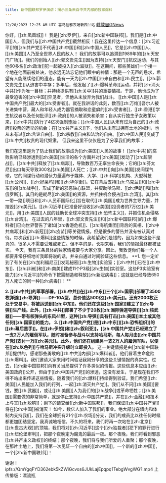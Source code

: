 ```yaml
---
title: 新中国联邦罗伊演讲：揭示三条来自中共内部的独家爆料
---
```

`12/20/2023 12:25 AM UTC 喜马拉雅农场新西兰站` [轉載自GNews](https://gnews.org/articles/2130250)

你好，[[zh:凤凰城]]！
我是[[zh:罗伊]]，来自[[zh:新中国联邦]]。我们是[[zh:中国]]人，但我们与[[zh:中国共产党]]截然相反！我在这里传达一个信息：[[zh:习近平]]的[[zh:共产党]]不代表[[zh:中国]]和[[zh:中国人民]]，它是[[zh:中国]]人、[[zh:美国]]人乃至全世界人民的敌人！
我们的故事可以追溯到1989年的[[zh:天安门广场]]。我们的创始人[[zh:郭文贵先生]]因为支持[[zh:天安门]]抗议运动，与其他60多名[[zh:政治]]犯一起被投入[[zh:监狱]]。在这期间，那些英雄们一个接一个地在他面前被处决，他永远无法忘记他们眼中的神情：那是一个无声的恳求，希望有人能继续他们的遗志，能有一天为[[zh:中国]]带来自由和[[zh:民主]]。[[zh:郭文贵先生]]从迫害中幸存；多年后，他发起了[[zh:爆料革命]]运动，并将[[zh:消灭中共]]作为唯一目标；并持续提供有[[zh:关中]]共的重要情报。于是，他也成为了最受迫害的[[zh:中国]]异见者，但他从未放弃为我们战斗。
[[zh:中国]]人是[[zh:中国共产党]]最大的[[zh:受害者]]。就在我讲话的此刻，数百[[zh:万维]]吾尔人被关进集中营，藏人和年轻人成为器官摘取和恋童癖的[[zh:受害者]]，[[zh:香港]]学生抗议者以及任何批评[[zh:政府]]的人被消失和杀害；自从实行独生子女政策以来，[[zh:中共]]执行了4亿次强制堕胎；[[zh:中国人民]]从未有过为自己的[[zh:政府]]投票的选举的机会；在[[zh:共产主义]]下，他们从未有过拥有土地的权利，也从未有过[[zh:言论自由]]、[[zh:宗教]]自由和法治的自由。[[zh:中国人民]]变成了[[zh:中共]]权贵的现代奴隶。
但我来这里不仅仅是为了分享我们的故事；

我们在这里是为了防止我们的故事成为[[zh:美国]]人民的故事！
[[zh:中共]]的腐败影响已经渗透到[[zh:美国]]生活的各个方面并对[[zh:美国]]发动了[[zh:超限战]]。[[zh:中共]]释放了[[zh:病毒]]，导致数百万无辜生命丧失；它的[[zh:芬太尼]]出口每天导致300名[[zh:美国]]人死亡；[[zh:中共]]向[[zh:美国]]发间谍气球，它的间谍行动和潜伏力量遍布于媒体、大学、[[zh:科学]]机构、大型科技[[zh:公司]]、[[zh:好莱坞]]和[[zh:华尔街]]。它在背后支持[[zh:乌克兰]]和[[zh:中东]]的[[zh:战争]]，形成了新的邪恶轴心联盟，并资助哈马斯、[[zh:伊朗]]和[[zh:俄罗斯]]。其目的是耗尽[[zh:美国]]的资源，并抓住机会侵占[[zh:台湾]]。其[[zh:一带一路]]项目和[[zh:人民币国际化]]旨在取代[[zh:美国]]成为世界主导力量，并摧毁[[zh:美元]]。[[zh:习近平]]已准备好没收[[zh:美国]]投资者的7万亿[[zh:美元]]，用[[zh:美国]]人民的钱助长全球冲突支持[[zh:恐怖主义]]，并抓住机会侵略[[zh:台湾]]。
在过去的八年里，[[zh:郭文贵先生]]和[[zh:新中国联邦]]的[[zh:爆料者]]已向世界警告了诸如[[zh:香港危机]]、[[zh:海航集团]]背后的真相、[[zh:中共病毒]]和[[zh:新冠]][[zh:疫苗]]等关键情报。但是很多的警告并没有被认真对待。每次我们[[zh:爆料]]这些情报的时候，我希望我们是错的，因为如果这些不是真的，很多人不需要受难或死亡。但不幸的是，长期来看，我们的情报最终都被证实。
今天，我有三条具体的独家情报要与大家分享。因此，我敦促你们每一个人都要非常仔细地听我即将说的话，并亲自通过时间验证这些信息。
 **1. 您一定听到了有关在[[zh:加利福尼亚]]发现秘密[[zh:生物]]实验室；[[zh:中共]]已在[[zh:中东]]、[[zh:非洲]]和[[zh:南美]]建成11个P3级[[zh:生物]]实验室。这些P3实验室有能力[[zh:习近平]]的命令下按需制造和释放[[zh:新冠病毒]]；这就是已经导致650万人死亡的同一种[[zh:病毒]]！ **       


**2.    [[zh:中共]]的军事部署。[[zh:中共]]在[[zh:中东]]三个[[zh:国家]]部署了3500枚弹道[[zh:导弹]]——DF-10A型，总价值达500亿[[zh:美元]]。还有2000枚正处于交易中，将被运送到[[zh:中东]]。他们还在这些[[zh:国家]]建立了[[zh:导弹]]生产线。此外，[[zh:中共]]部署了不少于20枚[[zh:洲际弹道导弹]][[zh:核武器]]——带有核弹头的东风41型，这种[[zh:导弹]]具有打击[[zh:美国]]本土或其他任何[[zh:国家]]的能力。**
**3.     [[zh:中国共产党]]是[[zh:中东]][[zh:恐怖组织]]的[[zh:幕后黑手]]。在[[zh:伊朗]]和[[zh:叙利亚]]，[[zh:中国共产党]]已经建立了一支2万人的雇佣军队，随时准备参与战斗以支持哈马斯，每人每月由[[zh:中国共产党]]支付一万[[zh:美元]]。此外，他们还在组建另一支2万人的雇佣军队，以便在[[zh:以色列]]与哈马斯冲突升级时立即投入。**
这一关键情报是由[[zh:新中国联邦]]提供的，感谢那些勇敢的[[zh:中共]]内部[[zh:爆料者]]。他们冒着生命危险[[zh:爆料]]。我们邀请大家来用时间验证我刚分享的这些关键情报的真实性。过去，[[zh:新中国联邦]]向有关当局提供了许多类似的情报。这些信息本应由[[zh:美国政府]]公开，但由于[[zh:中国共产党]]的渗透，这没有发生，于是现在我们不得不站出来传递这些情报。随着我们的[[zh:爆料]]持续得到验证，我们希望[[zh:美国]]人民能加入我们的行列，一起[[zh:消灭共产党]]。我们从不问[[zh:美国]]要钱，要[[zh:武器]]，或让[[zh:美国]]人为我们的[[zh:战争]]或革命牺牲；[[zh:美国]]需要做的非常简单，就是停止支持[[zh:中国共产党]]，并在[[zh:金融]]和技术上与其[[zh:脱钩]]；剩下的请交给[[zh:新中国联邦]]，我们保证[[zh:中国共产党]]将在[[zh:中国]]被消灭！
如今，数亿人加入了我们的事业。绝大部分在墙内和体制内支持我们，我们在全球拥有21个[[zh:农场]]分支，我们的成员比以往任何时候都更加团结坚定。我真诚地相信，不久的将来，我们将再一次站在[[zh:北京]][[zh:盘古大观]]的顶端，我们将对[[zh:习近平]]这个[[zh:独裁者]]犯下的罪行进行[[zh:纽伦堡审判]]，把那个夜晚定为魔鬼的最后一夜。那个夜晚，我们将看到邪恶[[zh:共产主义政权]]的终结；那个夜晚，我们将与我们所爱的人重聚；那个夜晚，在那片土地上，我们将第一次见证一个自由的[[zh:中国]]，一个新的[[zh:中国]]，一个[[zh:新中国联邦]]！
         

谢谢！
ipfs://QmYgqFYD362ebk5kZWiGcvos6JUkLajEpqpq1TebgWvgWG?.mp4
上传排版：漂流瓶
